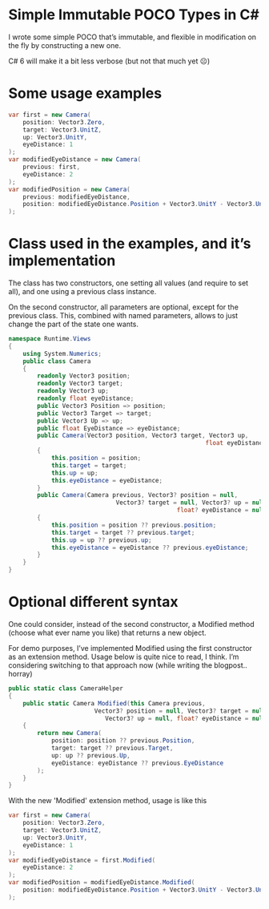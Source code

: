 ﻿# Simple Immutable POCO Types in C#

I wrote some simple POCO that’s immutable, and flexible in modification on the fly by constructing a new one.

C# 6 will make it a bit less verbose (but not that much yet ☹)

# Some usage examples

```csharp
var first = new Camera(
    position: Vector3.Zero,
    target: Vector3.UnitZ,
    up: Vector3.UnitY,
    eyeDistance: 1
);
var modifiedEyeDistance = new Camera(
    previous: first,
    eyeDistance: 2
);
var modifiedPosition = new Camera(
    previous: modifiedEyeDistance,
    position: modifiedEyeDistance.Position + Vector3.UnitY - Vector3.UnitZ
);
```

# Class used in the examples, and it’s implementation

The class has two constructors, one setting all values (and require to set all), and one using a previous class instance.

On the second constructor, all parameters are optional, except for the previous class. This, combined with named parameters, allows to just change the part of the state one wants.

```csharp
namespace Runtime.Views
{
    using System.Numerics;
    public class Camera
    {
        readonly Vector3 position;
        readonly Vector3 target;
        readonly Vector3 up;
        readonly float eyeDistance;
        public Vector3 Position => position;
        public Vector3 Target => target;
        public Vector3 Up => up;
        public float EyeDistance => eyeDistance;
        public Camera(Vector3 position, Vector3 target, Vector3 up,
                                                       float eyeDistance)
        {
            this.position = position;
            this.target = target;
            this.up = up;
            this.eyeDistance = eyeDistance;
        }
        public Camera(Camera previous, Vector3? position = null,
                              Vector3? target = null, Vector3? up = null,
                                               float? eyeDistance = null)
        {
            this.position = position ?? previous.position;
            this.target = target ?? previous.target;
            this.up = up ?? previous.up;
            this.eyeDistance = eyeDistance ?? previous.eyeDistance;
        }
    }
}
```

# Optional different syntax

One could consider, instead of the second constructor, a Modified method (choose what ever name you like) that returns a new object.

For demo purposes, I’ve implemented Modified using the first constructor as an extension method. Usage below is quite nice to read, I think. I’m considering switching to that approach now (while writing the blogpost.. horray)

```csharp
public static class CameraHelper
{
    public static Camera Modified(this Camera previous,
                        Vector3? position = null, Vector3? target = null,
                           Vector3? up = null, float? eyeDistance = null)
    {
        return new Camera(
            position: position ?? previous.Position,
            target: target ?? previous.Target,
            up: up ?? previous.Up,
            eyeDistance: eyeDistance ?? previous.EyeDistance
        );
    }
}
```

With the new 'Modified' extension method, usage is like this

```csharp
var first = new Camera(
    position: Vector3.Zero,
    target: Vector3.UnitZ,
    up: Vector3.UnitY,
    eyeDistance: 1
);
var modifiedEyeDistance = first.Modified(
    eyeDistance: 2
);
var modifiedPosition = modifiedEyeDistance.Modified(
    position: modifiedEyeDistance.Position + Vector3.UnitY - Vector3.UnitZ
);
```